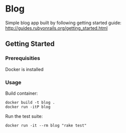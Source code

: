 # Blog

Simple blog app built by following getting started guide:  http://guides.rubyonrails.org/getting_started.html

## Getting Started

### Prerequisities
Docker is installed

### Usage

Build container:
```
docker build -t blog .
docker run -itP blog
```

Run the test suite:
```
docker run -it --rm blog "rake test"
```
